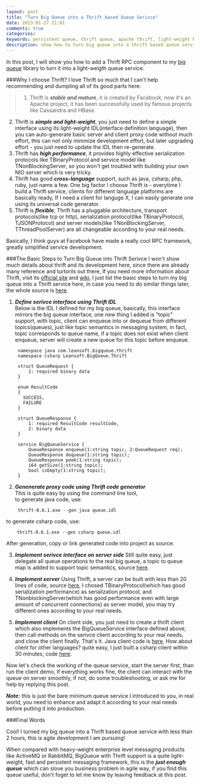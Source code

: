 ```yaml
---
layout: post
title: "Turn Big Queue into a Thrift based Queue Serivce"
date: 2013-01-27 21:01
comments: true
categories: 
keywords: persistent queue, thrift queue, apache thrift, light-weight RPC
description: show how to turn big queue into a thrift based queue service
---
```


In this post, I will show you how to add a Thrift RPC component to my [big queue](https://github.com/bulldog2011/bigqueue) library to turn it into a light-weigth queue service.

###Why I choose Thrift?
I love Thrift so much that I can't help recommending and dumpling all of its good parts here:  

<!--more-->  

>1. Thrift is ***stable and mature***, it is created by Facebook, now it's an Apache project, it has been successfully used by famous projects like Cassandra and HBase.  
2. Thrift is ***simple and light-weight***, you just need to define a simple interface using its light-weight IDL(interface definition language), then you can auto-generate basic server and client proxy code without much effort, this can not only minimize development effort, but later upgrading effort - you just need to update the IDL then re-generate.  
3. Thrift has ***high performance***, it provides highly effective serialization protocols like TBinaryProtocol and service model like TNonBlockingServer, so you won't get troubled with building your own NIO server which is very tricky.  
4. Thrift has good ***cross-language*** support, such as java, csharp, php, ruby, just name a few. One big factor I choose Thrift is - everytime I build a Thrift service, clients for different language platforms are basically ready, If I need a client for languge X, I can easily generate one using its universal code generator.  
5. Thrift is ***flexible***, Thrift has a pluggable architecture, transport protocols(like tcp or http), serialization protocol(like TBinaryProtocol, TJSONProtocol) and server models(like TNonBlockingServer, TThreadPoolServer) are all changeable according to your real needs.  
  
Basically, I think guys at Facebook have made a really cool RPC framework, greatly simplified service development.

###The Basic Steps to Turn Big Queue into Thrift Serivce
I won't show much details about thrift and its development here, since there are already many reference and turtorils out there, If you need more information about Thrift, visit its [official site](http://thrift.apache.org) and [wiki](http://wiki.apache.org/thrift/), I just list the basic steps to turn my big queue into a Thrift service here, in case you need to do similar things later, the whole source is [here](https://github.com/bulldog2011/bigqueue/tree/master/samples/thriftqueue).  


1. ***Define serivce interface using Thrift IDL***   
Below is the IDL I defined for my big queue, basically, this interface mirrors the big queue interface, one new thing I added is "topic" support, with topic, client can enqueue into or dequeue from different topics(queues), just like topic semantics in messaging system, in fact, topic corresponds to queue name, if a topic does not exist when client enqueue, server will create a new queue for this topic before enqueue.  
	
		namespace java com.leansoft.bigqueue.thrift
		namespace csharp Leansoft.BigQueue.Thrift
		
		struct QueueRequest {
		    1: required binary data
		}
		
		enum ResultCode
		{
		  SUCCESS,
		  FAILURE
		}
		
		struct QueueResponse {
		    1: required ResultCode resultCode,
		    2: binary data
		}
		
		service BigQueueService {
		    QueueResponse enqueue(1:string topic, 2:QueueRequest req);
		    QueueResponse dequeue(1:string topic);
		    QueueResponse peek(1:string topic);
		    i64 getSize(1:string topic);
		    bool isEmpty(1:string topic);
		}



2. ***Genenerate proxy code using Thrift code generator***  
This is quite easy by using the command line tool,   
to generate java code, use:  

		thrift-0.6.1.exe --gen java queue.idl
to generate csharp code, use:  

		thrift-0.6.1.exe --gen csharp queue.idl
After generation, copy or link generated code into project as source.

3. ***Implement serivce interface on server side***
Still quite easy, just delegate all queue operations to the real big queue, a topic to queue map is added to support topic semantics, source [here](https://github.com/bulldog2011/bigqueue/blob/master/samples/thriftqueue/src/com/leansoft/thriftqueue/server/ThriftQueueServiceImpl.java).

4. ***Implement server***
Using Thrift, a server can be built with less than 20 lines of code, source [here](https://github.com/bulldog2011/bigqueue/blob/master/samples/thriftqueue/src/com/leansoft/thriftqueue/server/ThriftQueueServer.java), I chosed TBinaryProtocol(which has good serialization performance) as serialization protocol, and TNonblockingServer(which has good performance even with large amount of concurrent connections) as server model, you may try different ones according to your real needs.

5. ***Implement client***
On client side, you just need to create a thrift client which also implements the BigQueueService interface defined above, then call methods on the serivce client according to your real needs, and close the client finally. That's it. Java client code is [here](https://github.com/bulldog2011/bigqueue/blob/master/samples/thriftqueue/src/com/leansoft/thriftqueue/client/ThriftQueueClientDemo.java). How about client for other languages? quite easy, I just built a csharp client within 30 minutes, code [here](https://github.com/bulldog2011/bigqueue/tree/master/samples/thriftqueue/CSharpClient). 


Now let's check the working of the queue service, start the server first, than run the client demo, if everything works fine, the client can interact with the queue on server smoothly, if not, do some troubleshooting, or ask me for help by replying this post. 

***Note:*** this is just the bare minimum queue service I introduced to you, in real world, you need to enhance and adapt it according to your real needs before putting it into production. 

###Final Words

Cool! I turned my big queue into a Thrift based queue service with less than 2 hours, this is agile development I am pursuing!

When compared with heavy-weight enterprise level messaging products like ActiveMQ or RabbitMQ, BigQueue with Thrift support is a quite light-weight, fast and persistent messaging framework, this is the ***just enough queue*** which can slove you business problem in agile way, if you find this queue useful, don't foget to let me know by leaving feedback at this post.






